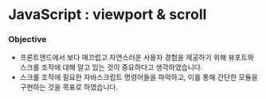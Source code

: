 # JavaScript : viewport & scroll

### Objective

- 프론트엔드에서 보다 매끄럽고 자연스러운 사용자 경험을 제공하기 위해
  뷰포트와 스크롤 조작에 대해 알고 있는 것이 중요하다고 생각하였습니다.
- 스크롤 조작에 필요한 자바스크립트 명령어들을 파악하고,
  이를 통해 간단한 모듈을 구현하는 것을 목표로 하였습니다.



